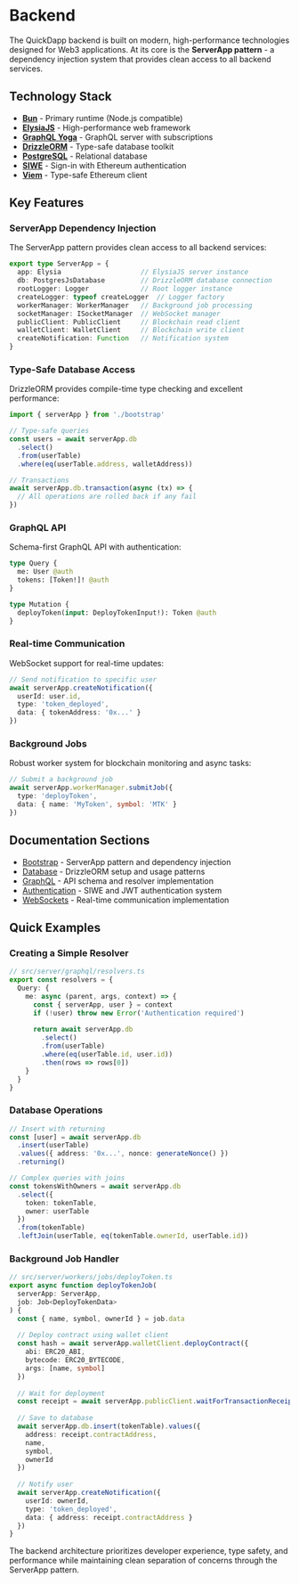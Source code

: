 # Backend

The QuickDapp backend is built on modern, high-performance technologies designed for Web3 applications. At its core is the **ServerApp pattern** - a dependency injection system that provides clean access to all backend services.

## Technology Stack

* **[Bun](https://bun.sh/)** - Primary runtime (Node.js compatible)
* **[ElysiaJS](https://elysiajs.com/)** - High-performance web framework
* **[GraphQL Yoga](https://the-guild.dev/graphql/yoga-server)** - GraphQL server with subscriptions
* **[DrizzleORM](https://orm.drizzle.team/)** - Type-safe database toolkit
* **[PostgreSQL](https://www.postgresql.org/)** - Relational database
* **[SIWE](https://login.xyz/)** - Sign-in with Ethereum authentication
* **[Viem](https://viem.sh/)** - Type-safe Ethereum client

## Key Features

### ServerApp Dependency Injection
The ServerApp pattern provides clean access to all backend services:

```typescript
export type ServerApp = {
  app: Elysia                    // ElysiaJS server instance
  db: PostgresJsDatabase         // DrizzleORM database connection
  rootLogger: Logger             // Root logger instance
  createLogger: typeof createLogger  // Logger factory
  workerManager: WorkerManager   // Background job processing
  socketManager: ISocketManager  // WebSocket manager
  publicClient: PublicClient     // Blockchain read client
  walletClient: WalletClient     // Blockchain write client
  createNotification: Function   // Notification system
}
```

### Type-Safe Database Access
DrizzleORM provides compile-time type checking and excellent performance:

```typescript
import { serverApp } from './bootstrap'

// Type-safe queries
const users = await serverApp.db
  .select()
  .from(userTable)
  .where(eq(userTable.address, walletAddress))

// Transactions
await serverApp.db.transaction(async (tx) => {
  // All operations are rolled back if any fail
})
```

### GraphQL API
Schema-first GraphQL API with authentication:

```graphql
type Query {
  me: User @auth
  tokens: [Token!]! @auth
}

type Mutation {
  deployToken(input: DeployTokenInput!): Token @auth
}
```

### Real-time Communication
WebSocket support for real-time updates:

```typescript
// Send notification to specific user
await serverApp.createNotification({
  userId: user.id,
  type: 'token_deployed',
  data: { tokenAddress: '0x...' }
})
```

### Background Jobs
Robust worker system for blockchain monitoring and async tasks:

```typescript
// Submit a background job
await serverApp.workerManager.submitJob({
  type: 'deployToken',
  data: { name: 'MyToken', symbol: 'MTK' }
})
```

## Documentation Sections

* [Bootstrap](./bootstrap.md) - ServerApp pattern and dependency injection
* [Database](./database.md) - DrizzleORM setup and usage patterns
* [GraphQL](./graphql.md) - API schema and resolver implementation
* [Authentication](./authentication.md) - SIWE and JWT authentication system
* [WebSockets](./websockets.md) - Real-time communication implementation

## Quick Examples

### Creating a Simple Resolver
```typescript
// src/server/graphql/resolvers.ts
export const resolvers = {
  Query: {
    me: async (parent, args, context) => {
      const { serverApp, user } = context
      if (!user) throw new Error('Authentication required')
      
      return await serverApp.db
        .select()
        .from(userTable)
        .where(eq(userTable.id, user.id))
        .then(rows => rows[0])
    }
  }
}
```

### Database Operations
```typescript
// Insert with returning
const [user] = await serverApp.db
  .insert(userTable)
  .values({ address: '0x...', nonce: generateNonce() })
  .returning()

// Complex queries with joins
const tokensWithOwners = await serverApp.db
  .select({
    token: tokenTable,
    owner: userTable
  })
  .from(tokenTable)
  .leftJoin(userTable, eq(tokenTable.ownerId, userTable.id))
```

### Background Job Handler
```typescript
// src/server/workers/jobs/deployToken.ts
export async function deployTokenJob(
  serverApp: ServerApp,
  job: Job<DeployTokenData>
) {
  const { name, symbol, ownerId } = job.data
  
  // Deploy contract using wallet client
  const hash = await serverApp.walletClient.deployContract({
    abi: ERC20_ABI,
    bytecode: ERC20_BYTECODE,
    args: [name, symbol]
  })
  
  // Wait for deployment
  const receipt = await serverApp.publicClient.waitForTransactionReceipt({ hash })
  
  // Save to database
  await serverApp.db.insert(tokenTable).values({
    address: receipt.contractAddress,
    name,
    symbol,
    ownerId
  })
  
  // Notify user
  await serverApp.createNotification({
    userId: ownerId,
    type: 'token_deployed',
    data: { address: receipt.contractAddress }
  })
}
```

The backend architecture prioritizes developer experience, type safety, and performance while maintaining clean separation of concerns through the ServerApp pattern.